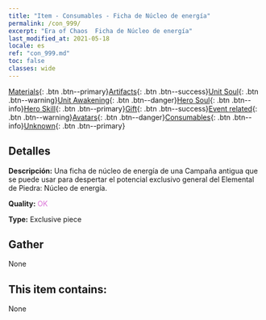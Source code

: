 ```yaml
---
title: "Item - Consumables - Ficha de Núcleo de energía"
permalink: /con_999/
excerpt: "Era of Chaos  Ficha de Núcleo de energía"
last_modified_at: 2021-05-18
locale: es
ref: "con_999.md"
toc: false
classes: wide
---
```

 [Materials](/ItemsES/){: .btn .btn--primary}[Artifacts](/ItemsES/Artifacts/){: .btn .btn--success}[Unit Soul](/ItemsES/UnitSoul/){: .btn .btn--warning}[Unit Awakening](/ItemsES/UnitAwakening/){: .btn .btn--danger}[Hero Soul](/ItemsES/HeroSoul/){: .btn .btn--info}[Hero Skill](/ItemsES/HeroSkill/){: .btn .btn--primary}[Gift](/ItemsES/Gift/){: .btn .btn--success}[Event related](/ItemsES/Events/){: .btn .btn--warning}[Avatars](/ItemsES/Avatars/){: .btn .btn--danger}[Consumables](/ItemsES/Consumables/){: .btn .btn--info}[Unknown](/ItemsES/Unknown/){: .btn .btn--primary}

## Detalles
 **Descripción:** Una ficha de núcleo de energía de una Campaña antigua que se puede usar para despertar el potencial exclusivo general del Elemental de Piedra: Núcleo de energía.

 **Quality:** <span style="color: #DA70D6">OK</span>

 **Type:** Exclusive piece

## Gather

  None

## This item contains:

  None

